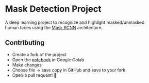 # Mask Detection Project

A deep learning project to recognize and highlight masked/unmasked human faces using the [Mask RCNN](https://github.com/matterport/Mask_RCNN) architecture.

## Contributing

* Create a fork of the project
* Open the [notebook](https://colab.research.google.com/github/sosodev/Mask-Detection-Project/blob/master/mask_detection.ipynb) in Google Colab
* Make changes
* Choose file -> save copy in GitHub and save to your fork
* Open a pull request! :tada:
